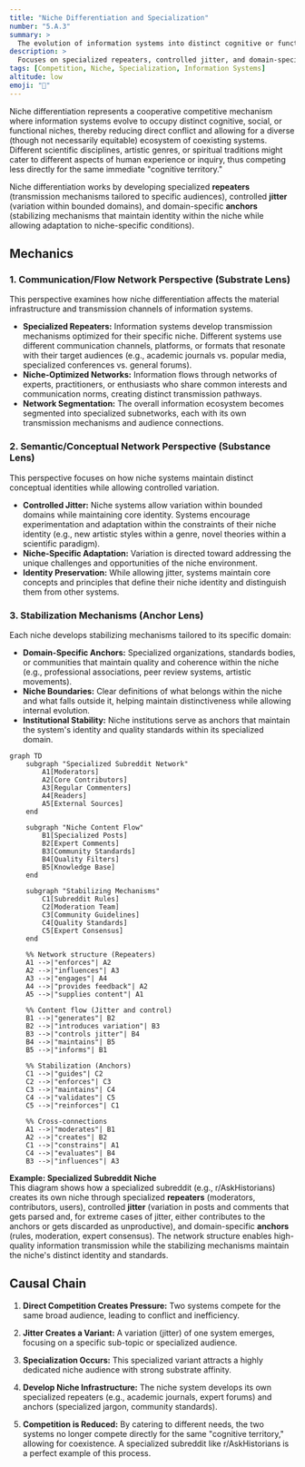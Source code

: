 ```yaml
---
title: "Niche Differentiation and Specialization"
number: "5.A.3"
summary: >
  The evolution of information systems into distinct cognitive or functional niches, reducing direct conflict and enabling ecosystem diversity.
description: >
  Focuses on specialized repeaters, controlled jitter, and domain-specific anchors as mechanisms for niche formation and maintenance.
tags: [Competition, Niche, Specialization, Information Systems]
altitude: low
emoji: "🌱"
---
```


Niche differentiation represents a cooperative competitive mechanism where information systems evolve to occupy distinct cognitive, social, or functional niches, thereby reducing direct conflict and allowing for a diverse (though not necessarily equitable) ecosystem of coexisting systems. Different scientific disciplines, artistic genres, or spiritual traditions might cater to different aspects of human experience or inquiry, thus competing less directly for the same immediate "cognitive territory."

Niche differentiation works by developing specialized **repeaters** (transmission mechanisms tailored to specific audiences), controlled **jitter** (variation within bounded domains), and domain-specific **anchors** (stabilizing mechanisms that maintain identity within the niche while allowing adaptation to niche-specific conditions).

## Mechanics

### 1. Communication/Flow Network Perspective (Substrate Lens)

This perspective examines how niche differentiation affects the material infrastructure and transmission channels of information systems.

- **Specialized Repeaters:** Information systems develop transmission mechanisms optimized for their specific niche. Different systems use different communication channels, platforms, or formats that resonate with their target audiences (e.g., academic journals vs. popular media, specialized conferences vs. general forums).
- **Niche-Optimized Networks:** Information flows through networks of experts, practitioners, or enthusiasts who share common interests and communication norms, creating distinct transmission pathways.
- **Network Segmentation:** The overall information ecosystem becomes segmented into specialized subnetworks, each with its own transmission mechanisms and audience connections.

### 2. Semantic/Conceptual Network Perspective (Substance Lens)

This perspective focuses on how niche systems maintain distinct conceptual identities while allowing controlled variation.

- **Controlled Jitter:** Niche systems allow variation within bounded domains while maintaining core identity. Systems encourage experimentation and adaptation within the constraints of their niche identity (e.g., new artistic styles within a genre, novel theories within a scientific paradigm).
- **Niche-Specific Adaptation:** Variation is directed toward addressing the unique challenges and opportunities of the niche environment.
- **Identity Preservation:** While allowing jitter, systems maintain core concepts and principles that define their niche identity and distinguish them from other systems.

### 3. Stabilization Mechanisms (Anchor Lens)

Each niche develops stabilizing mechanisms tailored to its specific domain:

- **Domain-Specific Anchors:** Specialized organizations, standards bodies, or communities that maintain quality and coherence within the niche (e.g., professional associations, peer review systems, artistic movements).
- **Niche Boundaries:** Clear definitions of what belongs within the niche and what falls outside it, helping maintain distinctiveness while allowing internal evolution.
- **Institutional Stability:** Niche institutions serve as anchors that maintain the system's identity and quality standards within its specialized domain.

```mermaid
graph TD
    subgraph "Specialized Subreddit Network"
        A1[Moderators]
        A2[Core Contributors]
        A3[Regular Commenters]
        A4[Readers]
        A5[External Sources]
    end
    
    subgraph "Niche Content Flow"
        B1[Specialized Posts]
        B2[Expert Comments]
        B3[Community Standards]
        B4[Quality Filters]
        B5[Knowledge Base]
    end
    
    subgraph "Stabilizing Mechanisms"
        C1[Subreddit Rules]
        C2[Moderation Team]
        C3[Community Guidelines]
        C4[Quality Standards]
        C5[Expert Consensus]
    end
    
    %% Network structure (Repeaters)
    A1 -->|"enforces"| A2
    A2 -->|"influences"| A3
    A3 -->|"engages"| A4
    A4 -->|"provides feedback"| A2
    A5 -->|"supplies content"| A1
    
    %% Content flow (Jitter and control)
    B1 -->|"generates"| B2
    B2 -->|"introduces variation"| B3
    B3 -->|"controls jitter"| B4
    B4 -->|"maintains"| B5
    B5 -->|"informs"| B1
    
    %% Stabilization (Anchors)
    C1 -->|"guides"| C2
    C2 -->|"enforces"| C3
    C3 -->|"maintains"| C4
    C4 -->|"validates"| C5
    C5 -->|"reinforces"| C1
    
    %% Cross-connections
    A1 -->|"moderates"| B1
    A2 -->|"creates"| B2
    C1 -->|"constrains"| A1
    C4 -->|"evaluates"| B4
    B3 -->|"influences"| A3
```

**Example: Specialized Subreddit Niche**  
This diagram shows how a specialized subreddit (e.g., r/AskHistorians) creates its own niche through specialized **repeaters** (moderators, contributors, users), controlled **jitter** (variation in posts and comments that gets parsed and, for extreme cases of jitter, either contributes to the anchors or gets discarded as unproductive), and domain-specific **anchors** (rules, moderation, expert consensus). The network structure enables high-quality information transmission while the stabilizing mechanisms maintain the niche's distinct identity and standards.

## Causal Chain

1. **Direct Competition Creates Pressure:** Two systems compete for the same broad audience, leading to conflict and inefficiency.

2. **Jitter Creates a Variant:** A variation (jitter) of one system emerges, focusing on a specific sub-topic or specialized audience.

3. **Specialization Occurs:** This specialized variant attracts a highly dedicated niche audience with strong substrate affinity.

4. **Develop Niche Infrastructure:** The niche system develops its own specialized repeaters (e.g., academic journals, expert forums) and anchors (specialized jargon, community standards).

5. **Competition is Reduced:** By catering to different needs, the two systems no longer compete directly for the same "cognitive territory," allowing for coexistence. A specialized subreddit like r/AskHistorians is a perfect example of this process.